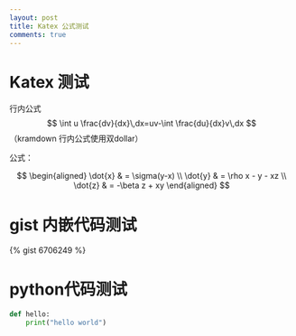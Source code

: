```yaml
---
layout: post
title: Katex 公式测试
comments: true
---
```


# Katex 测试

行内公式$$ \int u \frac{dv}{dx}\,dx=uv-\int \frac{du}{dx}v\,dx $$ （kramdown 行内公式使用双dollar）

公式：


$$
\begin{aligned}
\dot{x} & = \sigma(y-x) \\
\dot{y} & = \rho x - y - xz \\
\dot{z} & = -\beta z + xy
\end{aligned}
$$

# gist 内嵌代码测试

{% gist 6706249 %}

# python代码测试

```python
def hello:
    print("hello world")
```

